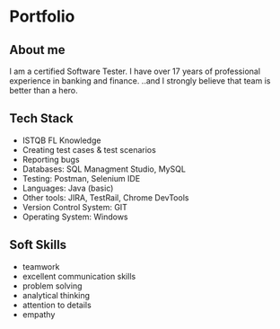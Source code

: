 # Portfolio

## About me
I am a certified Software Tester. I have over 17 years of professional experience in banking and finance. 
..and I strongly believe that team is better than a hero.

## Tech Stack
* ISTQB FL Knowledge
* Creating test cases  & test scenarios
* Reporting bugs
* Databases: SQL Managment Studio, MySQL 
* Testing: Postman, Selenium IDE
* Languages: Java (basic)
* Other tools: JIRA, TestRail, Chrome DevTools
* Version Control System: GIT
* Operating System: Windows

## Soft Skills
* teamwork
* excellent communication skills
* problem solving
* analytical thinking 
* attention to details
* empathy
